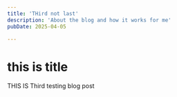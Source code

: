 ```yaml
---
title: 'THird not last'
description: 'About the blog and how it works for me'
pubDate: 2025-04-05

---
```


# this is title

THIS IS Third testing blog post
